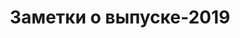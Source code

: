﻿---
title: Заметки о выпуске-2019
type: docs
weight: 20
url: /ru/net/release-notes-2019/
description: Примечания к выпуску Aspose.3D выпущены в 2019 году.
---

